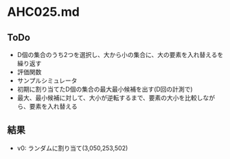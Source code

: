 # AHC025.md

## ToDo

- D個の集合のうち2つを選択し、大から小の集合に、大の要素を入れ替えるを繰り返す
- 評価関数
- サンプルシミュレータ
- 初期に割り当てたD個の集合の最大最小候補を出す(D回の計測で)
- 最大、最小候補に対して、大小が逆転するまで、要素の大小を比較しながら、要素を入れ替える

## 結果

- v0: ランダムに割り当て(3,050,253,502)
